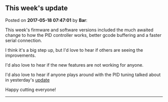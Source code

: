 ## This week's update
Posted on **2017-05-18 07:47:01** by **Bar**:

This week's firmware and software versions included the much awaited change to how the PID controller works, better gcode buffering and a faster serial connection. 

I think it's a big step up, but I'd love to hear if others are seeing the improvements.

I'd also love to hear if the new features are not working for anyone.

I'd also love to hear if anyone plays around with the PID tuning talked about in yesterday's [update](https://www.kickstarter.com/projects/1830738289/maslow-cnc-a-500-open-source-4-by-8-foot-cnc-machi/posts/1888074)

Happy cutting everyone!

---

